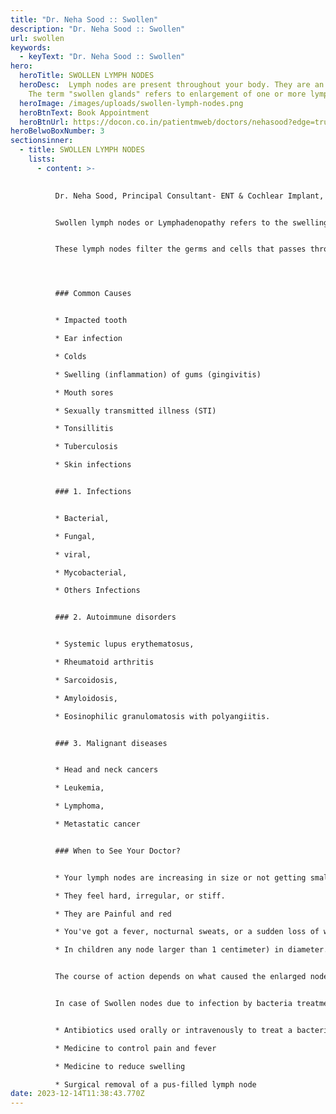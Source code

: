 ```yaml
---
title: "Dr. Neha Sood :: Swollen"
description: "Dr. Neha Sood :: Swollen"
url: swollen
keywords:
  - keyText: "Dr. Neha Sood :: Swollen"
hero:
  heroTitle: SWOLLEN LYMPH NODES
  heroDesc:  Lymph nodes are present throughout your body. They are an important part of your immune system. Lymph nodes help your body recognize and fight germs, infections, and other foreign substances.
    The term "swollen glands" refers to enlargement of one or more lymph nodes.
  heroImage: /images/uploads/swollen-lymph-nodes.png
  heroBtnText: Book Appointment
  heroBtnUrl: https://docon.co.in/patientmweb/doctors/nehasood?edge=true
heroBelwoBoxNumber: 3
sectionsinner:
  - title: SWOLLEN LYMPH NODES
    lists:
      - content: >-
          

          Dr. Neha Sood, Principal Consultant- ENT & Cochlear Implant, BLK-Max Super Speciality Hospital


          Swollen lymph nodes or Lymphadenopathy refers to the swelling of lymph nodes which can be due to bacterial, viral, or fungal infections, malignancy or autoimmune disease. When your body's immune system works to eliminate infection and/or foreign viruses or bacteria, your lymph nodes may expand or get larger.


          These lymph nodes filter the germs and cells that passes through your lymph fluid. White blood cells, proteins, and fats make up the fluid known as lymph, which is clear or slightly yellowish in color.




          ### Common Causes


          * Impacted tooth

          * Ear infection

          * Colds

          * Swelling (inflammation) of gums (gingivitis)

          * Mouth sores

          * Sexually transmitted illness (STI)

          * Tonsillitis

          * Tuberculosis

          * Skin infections


          ### 1. Infections


          * Bacterial,

          * Fungal,

          * viral,

          * Mycobacterial,

          * Others Infections


          ### 2. Autoimmune disorders


          * Systemic lupus erythematosus,

          * Rheumatoid arthritis

          * Sarcoidosis,

          * Amyloidosis,

          * Eosinophilic granulomatosis with polyangiitis.


          ### 3. Malignant diseases


          * Head and neck cancers

          * Leukemia,

          * Lymphoma,

          * Metastatic cancer


          ### When to See Your Doctor?


          * Your lymph nodes are increasing in size or not getting smaller after a few weeks.

          * They feel hard, irregular, or stiff.

          * They are Painful and red

          * You've got a fever, nocturnal sweats, or a sudden loss of weight.

          * In children any node larger than 1 centimeter) in diameter.


          The course of action depends on what caused the enlarged nodes.


          In case of Swollen nodes due to infection by bacteria treatment may include:


          * Antibiotics used orally or intravenously to treat a bacterial illness

          * Medicine to control pain and fever

          * Medicine to reduce swelling

          * Surgical removal of a pus-filled lymph node
date: 2023-12-14T11:38:43.770Z
---
```

